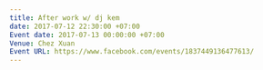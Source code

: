 ```yaml
---
title: After work w/ dj kem
date: 2017-07-12 22:30:00 +07:00
Event date: 2017-07-13 00:00:00 +07:00
Venue: Chez Xuan
Event URL: https://www.facebook.com/events/1837449136477613/
---
```


